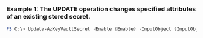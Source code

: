 
### Example 1: The UPDATE operation changes specified attributes of an existing stored secret.
```powershell
PS C:\> Update-AzKeyVaultSecret -Enable {Enable} -InputObject {InputObject} -Version {Version}


